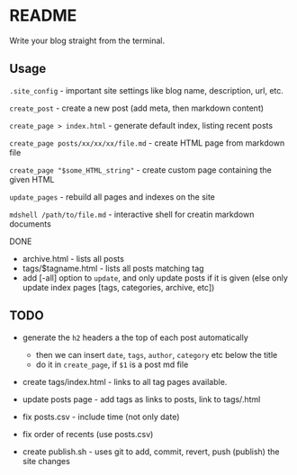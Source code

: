 # README

Write your blog straight from the terminal.

## Usage

`.site_config` - important site settings like blog name, description, url, etc.

`create_post` - create a new post (add meta, then markdown content)

`create_page > index.html` - generate default index, listing recent posts

`create_page posts/xx/xx/xx/file.md` - create HTML page from markdown file

`create_page "$some_HTML_string"` - create custom page containing the given HTML

`update_pages` - rebuild all pages and indexes on the site

`mdshell /path/to/file.md` - interactive shell for creatin markdown documents

DONE

- archive.html - lists all posts
- tags/$tagname.html - lists all posts matching tag
- add [-all] option to `update`, and only update posts if it is given (else only update index pages [tags, categories, archive, etc])

## TODO

- generate the `h2` headers a the top of each post automatically

  - then we can insert `date`, `tags`, `author`, `category` etc below the title
  - do it in `create_page`, if `$1` is a post md file

- create tags/index.html - links to all tag pages available.
- update posts page - add tags as links to posts, link to tags/<tagname>.html
- fix posts.csv - include time (not only date)
- fix order of recents (use posts.csv)
- create publish.sh - uses git to add, commit, revert, push (publish) the site changes
